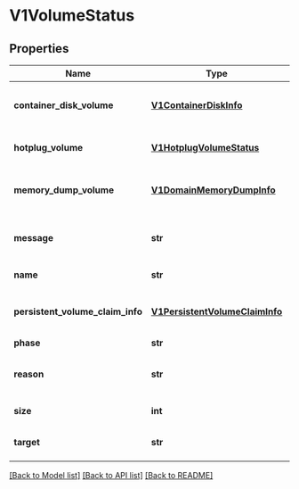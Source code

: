 # V1VolumeStatus

## Properties
Name | Type | Description | Notes
------------ | ------------- | ------------- | -------------
**container_disk_volume** | [**V1ContainerDiskInfo**](V1ContainerDiskInfo.md) | ContainerDiskVolume shows info about the containerdisk, if the volume is a containerdisk | [optional] 
**hotplug_volume** | [**V1HotplugVolumeStatus**](V1HotplugVolumeStatus.md) | If the volume is hotplug, this will contain the hotplug status. | [optional] 
**memory_dump_volume** | [**V1DomainMemoryDumpInfo**](V1DomainMemoryDumpInfo.md) | If the volume is memorydump volume, this will contain the memorydump info. | [optional] 
**message** | **str** | Message is a detailed message about the current hotplug volume phase | [optional] 
**name** | **str** | Name is the name of the volume | [default to '']
**persistent_volume_claim_info** | [**V1PersistentVolumeClaimInfo**](V1PersistentVolumeClaimInfo.md) | PersistentVolumeClaimInfo is information about the PVC that handler requires during start flow | [optional] 
**phase** | **str** | Phase is the phase | [optional] 
**reason** | **str** | Reason is a brief description of why we are in the current hotplug volume phase | [optional] 
**size** | **int** | Represents the size of the volume | [optional] 
**target** | **str** | Target is the target name used when adding the volume to the VM, eg: vda | [default to '']

[[Back to Model list]](../README.md#documentation-for-models) [[Back to API list]](../README.md#documentation-for-api-endpoints) [[Back to README]](../README.md)



